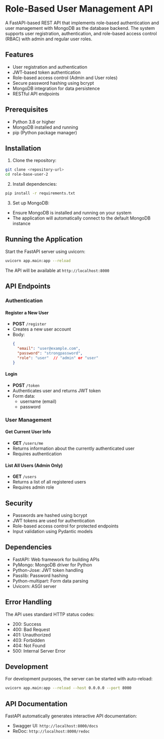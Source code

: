 # Role-Based User Management API

A FastAPI-based REST API that implements role-based authentication and user management with MongoDB as the database backend. The system supports user registration, authentication, and role-based access control (RBAC) with admin and regular user roles.

## Features

- User registration and authentication
- JWT-based token authentication
- Role-based access control (Admin and User roles)
- Secure password hashing using bcrypt
- MongoDB integration for data persistence
- RESTful API endpoints

## Prerequisites

- Python 3.8 or higher
- MongoDB installed and running
- pip (Python package manager)

## Installation

1. Clone the repository:
```bash
git clone <repository-url>
cd role-base-user-2
```

2. Install dependencies:
```bash
pip install -r requirements.txt
```

3. Set up MongoDB:
- Ensure MongoDB is installed and running on your system
- The application will automatically connect to the default MongoDB instance

## Running the Application

Start the FastAPI server using uvicorn:

```bash
uvicorn app.main:app --reload
```

The API will be available at `http://localhost:8000`

## API Endpoints

### Authentication

#### Register a New User
- **POST** `/register`
- Creates a new user account
- Body:
  ```json
  {
    "email": "user@example.com",
    "password": "strongpassword",
    "role": "user"  // "admin" or "user"
  }
  ```

#### Login
- **POST** `/token`
- Authenticates user and returns JWT token
- Form data:
  - username (email)
  - password

### User Management

#### Get Current User Info
- **GET** `/users/me`
- Returns information about the currently authenticated user
- Requires authentication

#### List All Users (Admin Only)
- **GET** `/users`
- Returns a list of all registered users
- Requires admin role

## Security

- Passwords are hashed using bcrypt
- JWT tokens are used for authentication
- Role-based access control for protected endpoints
- Input validation using Pydantic models

## Dependencies

- FastAPI: Web framework for building APIs
- PyMongo: MongoDB driver for Python
- Python-Jose: JWT token handling
- Passlib: Password hashing
- Python-multipart: Form data parsing
- Uvicorn: ASGI server

## Error Handling

The API uses standard HTTP status codes:
- 200: Success
- 400: Bad Request
- 401: Unauthorized
- 403: Forbidden
- 404: Not Found
- 500: Internal Server Error

## Development

For development purposes, the server can be started with auto-reload:

```bash
uvicorn app.main:app --reload --host 0.0.0.0 --port 8000
```

## API Documentation

FastAPI automatically generates interactive API documentation:
- Swagger UI: `http://localhost:8000/docs`
- ReDoc: `http://localhost:8000/redoc`